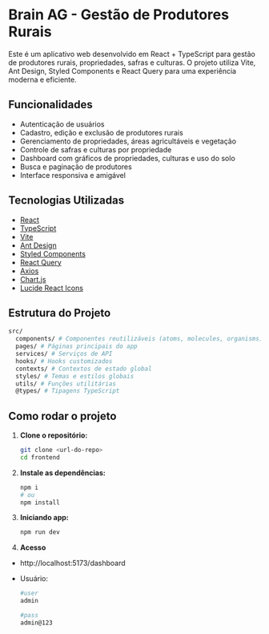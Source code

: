 # Brain AG - Gestão de Produtores Rurais

Este é um aplicativo web desenvolvido em React + TypeScript para gestão de produtores rurais, propriedades, safras e culturas. O projeto utiliza Vite, Ant Design, Styled Components e React Query para uma experiência moderna e eficiente.

## Funcionalidades

- Autenticação de usuários
- Cadastro, edição e exclusão de produtores rurais
- Gerenciamento de propriedades, áreas agricultáveis e vegetação
- Controle de safras e culturas por propriedade
- Dashboard com gráficos de propriedades, culturas e uso do solo
- Busca e paginação de produtores
- Interface responsiva e amigável

## Tecnologias Utilizadas

- [React](https://react.dev/)
- [TypeScript](https://www.typescriptlang.org/)
- [Vite](https://vitejs.dev/)
- [Ant Design](https://ant.design/)
- [Styled Components](https://styled-components.com/)
- [React Query](https://tanstack.com/query/latest)
- [Axios](https://axios-http.com/)
- [Chart.js](https://www.chartjs.org/)
- [Lucide React Icons](https://lucide.dev/)

## Estrutura do Projeto

```sh
src/
  components/ # Componentes reutilizáveis (atoms, molecules, organisms)
  pages/ # Páginas principais do app
  services/ # Serviços de API
  hooks/ # Hooks customizados
  contexts/ # Contextos de estado global
  styles/ # Temas e estilos globais
  utils/ # Funções utilitárias
  @types/ # Tipagens TypeScript

```

## Como rodar o projeto

1. **Clone o repositório:**

   ```sh
   git clone <url-do-repo>
   cd frontend
   ```

2. **Instale as dependências:**
   ```sh
   npm i
   # ou
   npm install
   ```
3. **Iniciando app:**
   ```sh
   npm run dev
   ```
4. **Acesso**

- http://localhost:5173/dashboard

- Usuário:

  ```sh
  #user
  admin

  #pass
  admin@123
  ```
